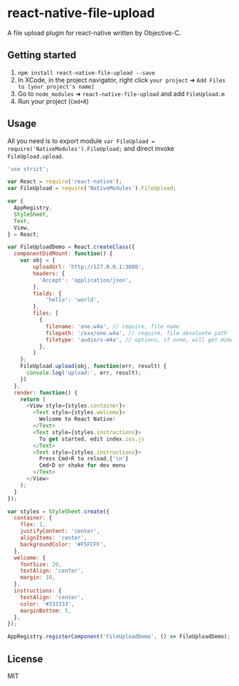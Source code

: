 # react-native-file-upload

A file upload plugin for react-native written by Objective-C.

## Getting started

1. `npm install react-native-file-upload --save`
2. In XCode, in the project navigator, right click `your project` ➜ `Add Files to [your project's name]`
3. Go to `node_modules` ➜ `react-native-file-upload` and add `FileUpload.m`
4. Run your project (`Cmd+R`)

## Usage

All you need is to export module `var FileUpload = require('NativeModules').FileUpload;` and direct invoke `FileUpload.upload`.

```javascript
'use strict';

var React = require('react-native');
var FileUpload = require('NativeModules').FileUpload;

var {
  AppRegistry,
  StyleSheet,
  Text,
  View,
} = React;

var FileUploadDemo = React.createClass({
  componentDidMount: function() {
    var obj = {
        uploadUrl: 'http://127.0.0.1:3000',
        headers: {
          'Accept': 'application/json',
        },
        fields: {
            'hello': 'world',
        },
        files: [
          {
            filename: 'one.w4a', // require, file name
            filepath: '/xxx/one.w4a', // require, file absoluete path
            filetype: 'audio/x-m4a', // options, if none, will get mimetype from `filepath` extension
          },
        ]
    };
    FileUpload.upload(obj, function(err, result) {
      console.log('upload:', err, result);
    })
  },
  render: function() {
    return (
      <View style={styles.container}>
        <Text style={styles.welcome}>
          Welcome to React Native!
        </Text>
        <Text style={styles.instructions}>
          To get started, edit index.ios.js
        </Text>
        <Text style={styles.instructions}>
          Press Cmd+R to reload,{'\n'}
          Cmd+D or shake for dev menu
        </Text>
      </View>
    );
  }
});

var styles = StyleSheet.create({
  container: {
    flex: 1,
    justifyContent: 'center',
    alignItems: 'center',
    backgroundColor: '#F5FCFF',
  },
  welcome: {
    fontSize: 20,
    textAlign: 'center',
    margin: 10,
  },
  instructions: {
    textAlign: 'center',
    color: '#333333',
    marginBottom: 5,
  },
});

AppRegistry.registerComponent('FileUploadDemo', () => FileUploadDemo);
```

## License

MIT

